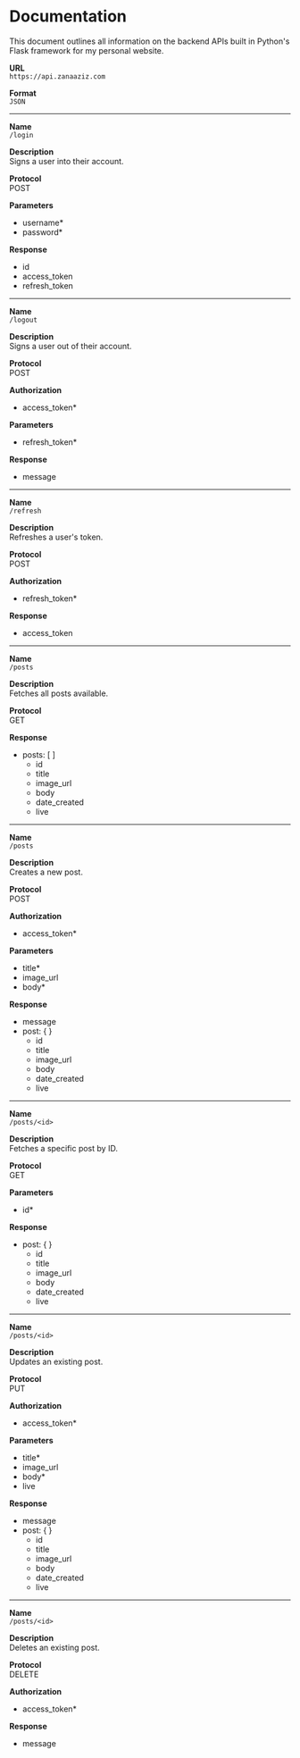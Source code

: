 # Documentation
This document outlines all information on the backend APIs built in Python's Flask framework for my personal website.

**URL**<br>
`https://api.zanaaziz.com`

**Format**<br>
`JSON`

---

**Name**<br>
`/login`

**Description**<br>
Signs a user into their account.

**Protocol**<br>
POST

**Parameters**
- username*
- password*

**Response**
- id
- access_token
- refresh_token

---

**Name**<br>
`/logout`

**Description**<br>
Signs a user out of their account.

**Protocol**<br>
POST

**Authorization**<br>
- access_token*

**Parameters**
- refresh_token*

**Response**
- message

---

**Name**<br>
`/refresh`

**Description**<br>
Refreshes a user's token.

**Protocol**<br>
POST

**Authorization**<br>
- refresh_token*

**Response**
- access_token

---

**Name**<br>
`/posts`

**Description**<br>
Fetches all posts available.

**Protocol**<br>
GET

**Response**<br>
- posts: [ ]
  - id
  - title
  - image_url
  - body
  - date_created
  - live

---

**Name**<br>
`/posts`

**Description**<br>
Creates a new post.

**Protocol**<br>
POST

**Authorization**<br>
- access_token*

**Parameters**
- title*
- image_url
- body*

**Response**
- message
- post: { }
  - id
  - title
  - image_url
  - body
  - date_created
  - live

---

**Name**<br>
`/posts/<id>`

**Description**<br>
Fetches a specific post by ID.

**Protocol**<br>
GET

**Parameters**
- id*

**Response**
- post: { }
  - id
  - title
  - image_url
  - body
  - date_created
  - live

---

**Name**<br>
`/posts/<id>`

**Description**<br>
Updates an existing post.

**Protocol**<br>
PUT

**Authorization**
- access_token*

**Parameters**
- title*
- image_url
- body*
- live

**Response**
- message
- post: { }
  - id
  - title
  - image_url
  - body
  - date_created
  - live

---

**Name**<br>
`/posts/<id>`

**Description**<br>
Deletes an existing post.

**Protocol**<br>
DELETE

**Authorization**
- access_token*

**Response**
- message
